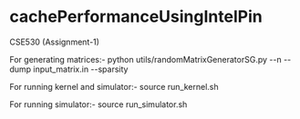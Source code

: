 # cachePerformanceUsingIntelPin

CSE530 (Assignment-1)

For generating matrices:-
python utils/randomMatrixGeneratorSG.py --n <sizeOfMatrix> --dump input_matrix.in --sparsity <sparsity>

For running kernel and simulator:-
source run_kernel.sh

For running simulator:-
source run_simulator.sh <path to traces>
